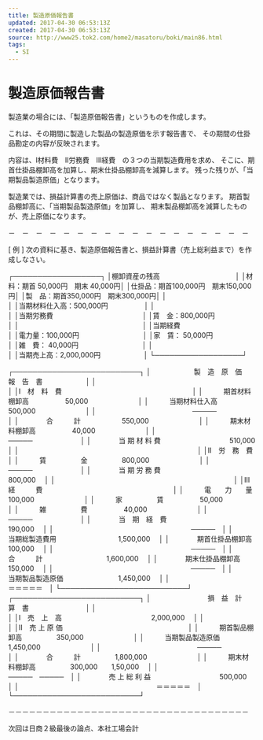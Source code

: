 ```yaml
---
title: 製造原価報告書
updated: 2017-04-30 06:53:13Z
created: 2017-04-30 06:53:13Z
source: http://www25.tok2.com/home2/masatoru/boki/main86.html
tags:
  - SI
---
```


# 製造原価報告書

製造業の場合には、「製造原価報告書」というものを作成します。

これは、その期間に製造した製品の製造原価を示す報告書で、
その期間の仕掛品勘定の内容が反映されます。

内容は、Ⅰ材料費　Ⅱ労務費　Ⅲ経費　の３つの当期製造費用を求め、
そこに、期首仕掛品棚卸高を加算し、期末仕掛品棚卸高を減算します。
残った残りが、「当期製品製造原価」となります。

製造業では、損益計算書の売上原価は、商品ではなく製品となります。
期首製品棚卸高に、「当期製品製造原価」を加算し、
期末製品棚卸高を減算したものが、売上原価になります。

－　－　－　－　－　－　－　－　－　－　－　－　－　－　－　－　－　－

[ 例 ]
次の資料に基き、製造原価報告書と、損益計算書（売上総利益まで）を作成しなさい。

┌──────────────────┐
│棚卸資産の残高　　　　　　　　　　　│
│材　料：期首 50,000円　期末 40,000円│
│仕掛品：期首100,000円　期末150,000円│
│製　品：期首350,000円　期末300,000円│
│　　　　　　　　　　　　　　　　　　│
│当期材料仕入高：500,000円　　　　　 │
│　　　　　　　　　　　　　　　　　　│
│当期労務費　　　　　　　　　　　　　│
│賃　金：800,000円　　　　　　　　　 │
│　　　　　　　　　　　　　　　　　　│
│当期経費　　　　　　　　　　　　　　│
│電力量：100,000円　　　　　　　　　 │
│家　賃： 50,000円　　　　　　　　　 │
│雑　費： 40,000円　　　　　　　　　 │
│　　　　　　　　　　　　　　　　　　│
│当期売上高：2,000,000円　　　　　　 │
└──────────────────┘

┌──────────────────────────┐
│ 　　　　　　製　造　原　価　報　告　書　　　　　　 │
│　　　　　　　　　　　　　　　　　　　　　　　　　　│
│Ⅰ　材　料　費　　　　　　　　　　　　　　　　　　　│
│　　　期首材料棚卸高　　　　　 50,000　　　　　　　 │
│　　　当期材料仕入高　　　　　500,000　　　　　　　 │
│　　　　　　　　　　　　　　─────　　　　　　　│
│　　　　合　　　計　　　　　　550,000　　　　　　　 │
│　　　期末材料棚卸高　　　　　 40,000　　　　　　　 │
│　　　　　　　　　　　　　　─────　　　　　　　│
│　　　　当 期 材 料 費　　　　　　　　　　510,000　 │
│　　　　　　　　　　　　　　　　　　　　　　　　　　│
│Ⅱ　労　務　費　　　　　　　　　　　　　　　　　　　│
│　　　賃　　　　　金　　　　　800,000　　　　　　　 │
│　　　　　　　　　　　　　　─────　　　　　　　│
│　　　　当 期 労 務 費　　　　　　　　　　800,000　 │
│　　　　　　　　　　　　　　　　　　　　　　　　　　│
│Ⅲ　経　　　費　　　　　　　　　　　　　　　　　　　│
│　　　電　　力　　量　　　　　100,000　　　　　　　 │
│　　　家　　　　　賃　　　　　 50,000　　　　　　　 │
│　　　雑　　　　　費　　　　　 40,000　　　　　　　 │
│　　　　　　　　　　　　　　─────　　　　　　　│
│　　　　当　期　経　費　　　　　　　　　　190,000　 │
│　　　　　　　　　　　　　　　　　　　　─────　│
│　　　　当期総製造費用　　　　　　　　　1,500,000　 │
│　　　　期首仕掛品棚卸高　　　　　　　　　100,000　 │
│　　　　　　　　　　　　　　　　　　　　─────　│
│　　　　　 合　　　計 　　　　　　　　　1,600,000　 │
│　　　　期末仕掛品棚卸高　　　　　　　　　150,000　 │
│　　　　　　　　　　　　　　　　　　　　─────　│
│　　　　当期製品製造原価　　　　　　　　1,450,000　 │
│　　　　　　　　　　　　　　　　　　　　＝＝＝＝＝　│
└──────────────────────────┘
┌──────────────────────────┐
│ 　　　　　　　　損　益　計　算　書　　　　　　　　 │
│　　　　　　　　　　　　　　　　　　　　　　　　　　│
│Ⅰ　売　上　高　　　　　　　　　　　　　2,000,000　 │
│　　　　　　　　　　　　　　　　　　　　　　　　　　│
│Ⅱ　売 上 原 価　　　　　　　　　　　　　　　　　　 │
│　　　期首製品棚卸高　　　　　350,000　　　　　　　 │
│　　　当期製品製造原価　　　1,450,000　　　　　　　 │
│　　　　　　　　　　　　　　─────　　　　　　　│
│　　　　合　　　計　　　　　1,800,000　　　　　　　 │
│　　　期末材料棚卸高　　　　　300,000　　1,50,000　 │
│　　　　　　　　　　　　　　─────　─────　│
│　　　　売 上 総 利 益　　　　　　　　　　500,000　 │
│　　　　　　　　　　　　　　　　　　　　＝＝＝＝＝　│
└──────────────────────────┘

－－－－－－－－－－－－－－－－－－－－－－－－－－－－－－－－－－－

次回は日商２級最後の論点、本社工場会計